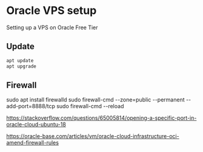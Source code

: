 # Oracle VPS setup
Setting up a VPS on Oracle Free Tier

## Update
```bash
apt update
apt upgrade
```

## Firewall
sudo apt install firewalld
sudo firewall-cmd --zone=public --permanent --add-port=8888/tcp
sudo firewall-cmd --reload

https://stackoverflow.com/questions/65005814/opening-a-specific-port-in-oracle-cloud-ubuntu-18

https://oracle-base.com/articles/vm/oracle-cloud-infrastructure-oci-amend-firewall-rules

